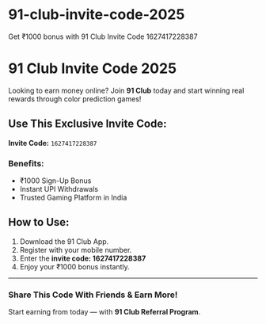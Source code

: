 # 91-club-invite-code-2025
Get ₹1000 bonus with 91 Club Invite Code 1627417228387
# 91 Club Invite Code 2025

Looking to earn money online? Join **91 Club** today and start winning real rewards through color prediction games!

## Use This Exclusive Invite Code:
**Invite Code:** `1627417228387`

### Benefits:
- ₹1000 Sign-Up Bonus
- Instant UPI Withdrawals
- Trusted Gaming Platform in India

## How to Use:
1. Download the 91 Club App.
2. Register with your mobile number.
3. Enter the **invite code: 1627417228387**
4. Enjoy your ₹1000 bonus instantly.

---

### Share This Code With Friends & Earn More!
Start earning from today — with **91 Club Referral Program**. 
